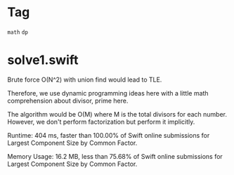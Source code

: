 # Tag

`math` `dp`

# solve1.swift

Brute force O(N^2) with union find would lead to TLE.

Therefore, we use dynamic programming ideas here with a little math comprehension about divisor, prime here.

The algorithm would be O(M) where M is the total divisors for each number. However, we don't perform factorization but perform it implicitly. 

Runtime: 404 ms, faster than 100.00% of Swift online submissions for Largest Component Size by Common Factor.

Memory Usage: 16.2 MB, less than 75.68% of Swift online submissions for Largest Component Size by Common Factor.
